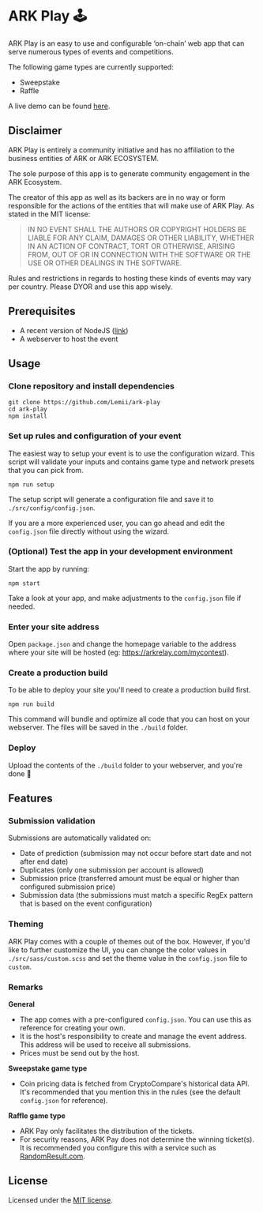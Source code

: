 # ARK Play 🕹️

ARK Play is an easy to use and configurable ‘on-chain’ web app that can serve numerous types of events and competitions.

The following game types are currently supported:

- Sweepstake
- Raffle

A live demo can be found [here](https://arkrelay.com/playdemo).

## Disclaimer

ARK Play is entirely a community initiative and has no affiliation to the business entities of ARK or ARK ECOSYSTEM.

The sole purpose of this app is to generate community engagement in the ARK Ecosystem.

The creator of this app as well as its backers are in no way or form responsible for the actions of the entities that will make use of ARK Play. As stated in the MIT license:

> IN NO EVENT SHALL THE
> AUTHORS OR COPYRIGHT HOLDERS BE LIABLE FOR ANY CLAIM, DAMAGES OR OTHER
> LIABILITY, WHETHER IN AN ACTION OF CONTRACT, TORT OR OTHERWISE, ARISING FROM,
> OUT OF OR IN CONNECTION WITH THE SOFTWARE OR THE USE OR OTHER DEALINGS IN THE
> SOFTWARE.

Rules and restrictions in regards to hosting these kinds of events may vary per country. Please DYOR and use this app wisely.

## Prerequisites

- A recent version of NodeJS ([link](https://nodejs.org/en/))
- A webserver to host the event

## Usage

### Clone repository and install dependencies

```
git clone https://github.com/Lemii/ark-play
cd ark-play
npm install
```

### Set up rules and configuration of your event

The easiest way to setup your event is to use the configuration wizard. This script will validate your inputs and contains game type and network presets that you can pick from.

```
npm run setup
```

The setup script will generate a configuration file and save it to `./src/config/config.json`.

If you are a more experienced user, you can go ahead and edit the `config.json` file directly without using the wizard.

### (Optional) Test the app in your development environment

Start the app by running:

```
npm start
```

Take a look at your app, and make adjustments to the `config.json` file if needed.

### Enter your site address

Open `package.json` and change the homepage variable to the address where your site will be hosted (eg: https://arkrelay.com/mycontest).

### Create a production build

To be able to deploy your site you'll need to create a production build first.

```
npm run build
```

This command will bundle and optimize all code that you can host on your webserver. The files will be saved in the `./build` folder.

### Deploy

Upload the contents of the `./build` folder to your webserver, and you're done 🚀

## Features

### Submission validation

Submissions are automatically validated on:

- Date of prediction (submission may not occur before start date and not after end date)
- Duplicates (only one submission per account is allowed)
- Submission price (transferred amount must be equal or higher than configured submission price)
- Submission data (the submissions must match a specific RegEx pattern that is based on the event configuration)

### Theming

ARK Play comes with a couple of themes out of the box. However, if you'd like to further customize the UI, you can change the color values in `./src/sass/custom.scss` and set the theme value in the `config.json` file to `custom`.

### Remarks

**General**

- The app comes with a pre-configured `config.json`. You can use this as reference for creating your own.
- It is the host's responsibility to create and manage the event address. This address will be used to receive all submissions.
- Prices must be send out by the host.

**Sweepstake game type**

- Coin pricing data is fetched from CryptoCompare's historical data API. It's recommended that you mention this in the rules (see the default `config.json` for reference).

**Raffle game type**

- ARK Pay only facilitates the distribution of the tickets.
- For security reasons, ARK Pay does not determine the winning ticket(s). It is recommended you configure this with a service such as [RandomResult.com](http://www.randomresult.com).

## License

Licensed under the [MIT license](https://github.com/Lemii/ark-play/blob/master/LICENSE).
